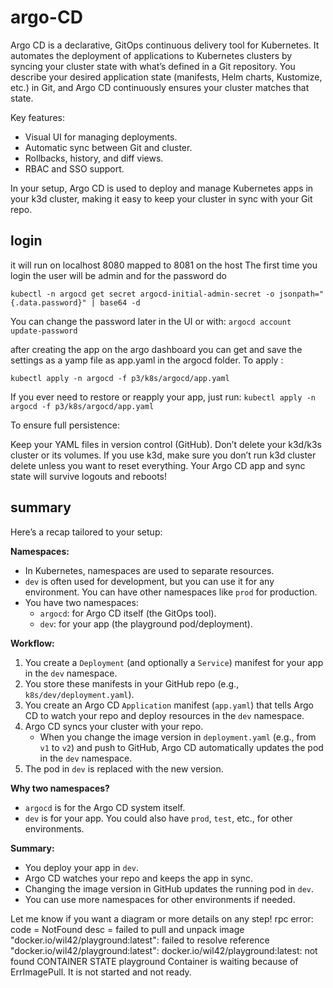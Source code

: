 # argo-CD

Argo CD is a declarative, GitOps continuous delivery tool for Kubernetes. It automates the deployment of applications to Kubernetes clusters by syncing your cluster state with what’s defined in a Git repository. You describe your desired application state (manifests, Helm charts, Kustomize, etc.) in Git, and Argo CD continuously ensures your cluster matches that state.

Key features:
- Visual UI for managing deployments.
- Automatic sync between Git and cluster.
- Rollbacks, history, and diff views.
- RBAC and SSO support.

In your setup, Argo CD is used to deploy and manage Kubernetes apps in your k3d cluster, making it easy to keep your cluster in sync with your Git repo.

## login
it will run on localhost 8080 mapped to 8081 on the host
The first time you login the user will be admin
and for the password do
```
kubectl -n argocd get secret argocd-initial-admin-secret -o jsonpath="{.data.password}" | base64 -d
```

You can change the password later in the UI or with:
`argocd account update-password`

after creating the app on the argo dashboard you can get and save the settings as a yamp file as app.yaml in the argocd folder.
To apply :
```
kubectl apply -n argocd -f p3/k8s/argocd/app.yaml
```

If you ever need to restore or reapply your app, just run:
`kubectl apply -n argocd -f p3/k8s/argocd/app.yaml`

To ensure full persistence:

Keep your YAML files in version control (GitHub).
Don’t delete your k3d/k3s cluster or its volumes.
If you use k3d, make sure you don’t run k3d cluster delete unless you want to reset everything.
Your Argo CD app and sync state will survive logouts and reboots!

## summary
Here’s a recap tailored to your setup:

**Namespaces:**
- In Kubernetes, namespaces are used to separate resources.  
- `dev` is often used for development, but you can use it for any environment. You can have other namespaces like `prod` for production.
- You have two namespaces:  
  - `argocd`: for Argo CD itself (the GitOps tool).
  - `dev`: for your app (the playground pod/deployment).

**Workflow:**
1. You create a `Deployment` (and optionally a `Service`) manifest for your app in the `dev` namespace.
2. You store these manifests in your GitHub repo (e.g., `k8s/dev/deployment.yaml`).
3. You create an Argo CD `Application` manifest (`app.yaml`) that tells Argo CD to watch your repo and deploy resources in the `dev` namespace.
4. Argo CD syncs your cluster with your repo.  
   - When you change the image version in `deployment.yaml` (e.g., from `v1` to `v2`) and push to GitHub, Argo CD automatically updates the pod in the `dev` namespace.
5. The pod in `dev` is replaced with the new version.

**Why two namespaces?**
- `argocd` is for the Argo CD system itself.
- `dev` is for your app. You could also have `prod`, `test`, etc., for other environments.

**Summary:**
- You deploy your app in `dev`.
- Argo CD watches your repo and keeps the app in sync.
- Changing the image version in GitHub updates the running pod in `dev`.
- You can use more namespaces for other environments if needed.

Let me know if you want a diagram or more details on any step!
rpc error: code = NotFound desc = failed to pull and unpack image "docker.io/wil42/playground:latest": failed to resolve reference "docker.io/wil42/playground:latest": docker.io/wil42/playground:latest: not found
CONTAINER STATE
playground
Container is waiting because of ErrImagePull. It is not started and not ready.